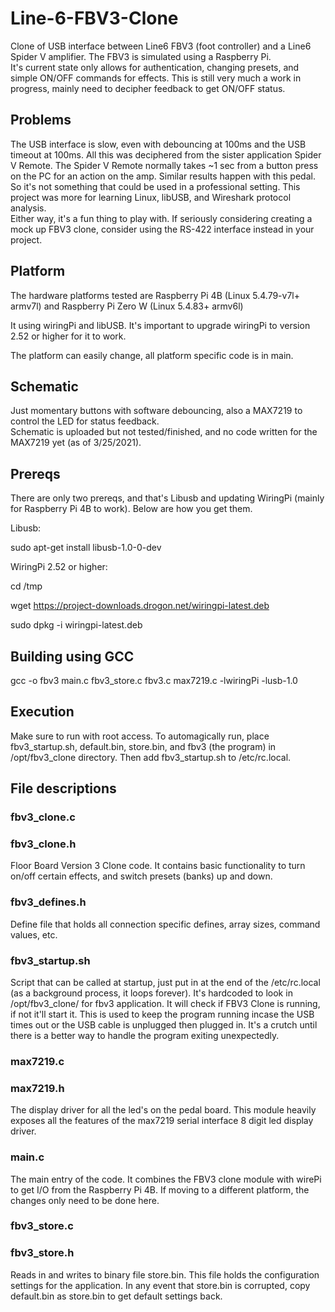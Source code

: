 # Line-6-FBV3-Clone
Clone of USB interface between Line6 FBV3 (foot controller) and a Line6 Spider V amplifier. 
The FBV3 is simulated using a Raspberry Pi.  
It's current state only allows for authentication, changing presets, and simple ON/OFF commands for effects. 
This is still very much a work in progress, mainly need to decipher feedback to get ON/OFF status.

## Problems
The USB interface is slow, even with debouncing at 100ms and the USB timeout at 100ms.  All this was deciphered from the sister application Spider V Remote.
The Spider V Remote normally takes ~1 sec from a button press on the PC for an action on the amp.  Similar results happen with this pedal.
So it's not something that could be used in a professional setting.  This project was more for learning Linux, libUSB, and Wireshark protocol analysis.  
Either way, it's a fun thing to play with.  If seriously considering creating a mock up FBV3 clone, consider using the RS-422 interface instead in your project.  

## Platform
The hardware platforms tested are Raspberry Pi 4B (Linux 5.4.79-v7l+ armv7l) and Raspberry Pi Zero W (Linux 5.4.83+ armv6l)

It using wiringPi and libUSB.  It's important to upgrade wiringPi to version 2.52 or higher for it to work.

The platform can easily change, all platform specific code is in main. 

## Schematic 
Just momentary buttons with software debouncing, also a MAX7219 to control the LED for status feedback.  
Schematic is uploaded but not tested/finished, and no code written for the MAX7219 yet (as of 3/25/2021).

## Prereqs
There are only two prereqs, and that's Libusb and updating WiringPi (mainly for Raspberry Pi 4B to work). Below are how you get them.

Libusb: 

sudo apt-get install libusb-1.0-0-dev

WiringPi 2.52 or higher:

cd /tmp

wget https://project-downloads.drogon.net/wiringpi-latest.deb

sudo dpkg -i wiringpi-latest.deb

## Building using GCC
gcc -o fbv3 main.c fbv3_store.c fbv3.c max7219.c -lwiringPi -lusb-1.0

## Execution
Make sure to run with root access.
To automagically run, place fbv3_startup.sh, default.bin, store.bin, and fbv3 (the program) in /opt/fbv3_clone directory.
Then add fbv3_startup.sh to /etc/rc.local.

## File descriptions
### fbv3_clone.c
### fbv3_clone.h
Floor Board Version 3 Clone code.
It contains basic functionality to turn on/off certain effects, and switch presets (banks) up and down.

### fbv3_defines.h
Define file that holds all connection specific defines, array sizes, command values, etc.

### fbv3_startup.sh
Script that can be called at startup, just put in at the end of the /etc/rc.local (as a background process, it loops forever).
It's hardcoded to look in /opt/fbv3_clone/ for fbv3 application.
It will check if FBV3 Clone is running, if not it'll start it.
This is used to keep the program running incase the USB times out or the USB cable is unplugged then plugged in.
It's a crutch until there is a better way to handle the program exiting unexpectedly.  

### max7219.c
### max7219.h
The display driver for all the led's on the pedal board.  This module heavily exposes all the features of the max7219
serial interface 8 digit led display driver.

### main.c
The main entry of the code.  It combines the FBV3 clone module with wirePi to get I/O from the Raspberry Pi 4B.
If moving to a different platform, the changes only need to be done here.



### fbv3_store.c
### fbv3_store.h
Reads in and writes to binary file store.bin.
This file holds the configuration settings for the application.
In any event that store.bin is corrupted, copy default.bin as store.bin to get default settings back.
 



